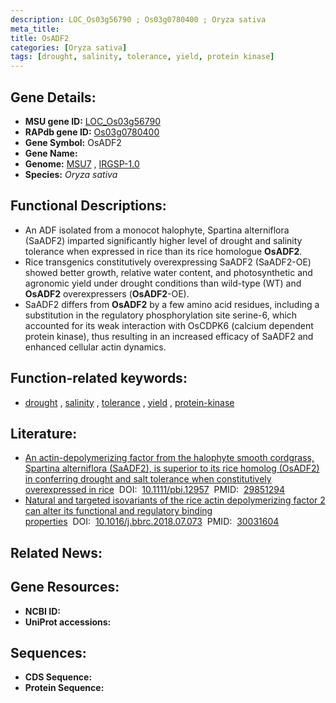 ```yaml
---
description: LOC_Os03g56790 ; Os03g0780400 ; Oryza sativa
meta_title:
title: OsADF2
categories: [Oryza sativa]
tags: [drought, salinity, tolerance, yield, protein kinase]
---
```


## Gene Details:
- **MSU gene ID:** [LOC_Os03g56790](http://rice.uga.edu/cgi-bin/ORF_infopage.cgi?orf=LOC_Os03g56790)  
- **RAPdb gene ID:** [Os03g0780400](https://rapdb.dna.affrc.go.jp/locus/?name=Os03g0780400)  
- **Gene Symbol:** OsADF2
- **Gene Name:**
- **Genome:**  [MSU7](http://rice.uga.edu/)&nbsp;,&nbsp;[IRGSP-1.0](https://rapdb.dna.affrc.go.jp/download/irgsp1.html)
- **Species:** *Oryza sativa*

## Functional Descriptions:
   - An ADF isolated from a monocot halophyte, Spartina alterniflora (SaADF2) imparted significantly higher level of drought and salinity tolerance when expressed in rice than its rice homologue **OsADF2**.
   - Rice transgenics constitutively overexpressing SaADF2 (SaADF2-OE) showed better growth, relative water content, and photosynthetic and agronomic yield under drought conditions than wild-type (WT) and **OsADF2** overexpressers (**OsADF2**-OE).
   - SaADF2 differs from **OsADF2** by a few amino acid residues, including a substitution in the regulatory phosphorylation site serine-6, which accounted for its weak interaction with OsCDPK6 (calcium dependent protein kinase), thus resulting in an increased efficacy of SaADF2 and enhanced cellular actin dynamics.

## Function-related keywords:
   - [drought](/tags/drought/)&nbsp;,&nbsp;[salinity](/tags/salinity/)&nbsp;,&nbsp;[tolerance](/tags/tolerance/)&nbsp;,&nbsp;[yield](/tags/yield/)&nbsp;,&nbsp;[protein-kinase](/tags/protein-kinase/)

## Literature:
   - [An actin-depolymerizing factor from the halophyte smooth cordgrass, Spartina alterniflora (SaADF2), is superior to its rice homolog (OsADF2) in conferring drought and salt tolerance when constitutively overexpressed in rice](https://www.doi.org/10.1111/pbi.12957)&nbsp;&nbsp;DOI:&nbsp;&nbsp;[10.1111/pbi.12957](https://www.doi.org/10.1111/pbi.12957)&nbsp;&nbsp;PMID:&nbsp;&nbsp;[29851294](https://pubmed.ncbi.nlm.nih.gov/29851294/)
   - [Natural and targeted isovariants of the rice actin depolymerizing factor 2 can alter its functional and regulatory binding properties](https://www.doi.org/10.1016/j.bbrc.2018.07.073)&nbsp;&nbsp;DOI:&nbsp;&nbsp;[10.1016/j.bbrc.2018.07.073](https://www.doi.org/10.1016/j.bbrc.2018.07.073)&nbsp;&nbsp;PMID:&nbsp;&nbsp;[30031604](https://pubmed.ncbi.nlm.nih.gov/30031604/)

## Related News:

## Gene Resources:
- **NCBI ID:**  []()
- **UniProt accessions:** [](https://www.uniprot.org/uniprotkb//entry)

## Sequences:
- **CDS Sequence:**
- **Protein Sequence:**
